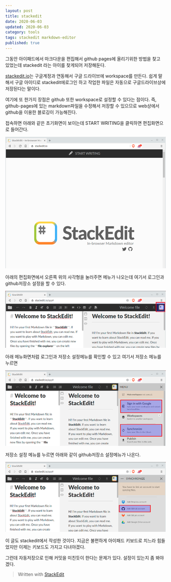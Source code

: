 ```yaml
---
layout: post  
title: stackedit
date: 2020-06-03
updated: 2020-06-03
category: tools
tags: stackedit markdown-editor
published: true
---
```

그동안 아이패드에서 마크다운을 편집해서 github pages에 올리기위한 방법을 찾고 있었는데 stackedit 라는 아이를 찾게되어 저장해둔다. 

[stackedit.io](https://stackedit.io)는 구글계정과 연동해서 구글 드라이브에 workspace를 만든다. 쉽게 말해서 구글 아이디로 stackedit에로그인 하고 작업한 파일은 자동으로 구글드라이브상에 저장된다는 말이다.

여기에 또 한가지 장점은 github 또한 workspace로 설정할 수 있다는 점이다. 즉, github-pages에 있는 markdown파일을 수정해서 저장할 수 있으므로 web상에서 github을 이용한 블로깅이 가능해진다.

접속하면 아래와 같은 초기화면이 보이는데 START WRITING을 클릭하면 편집화면으로 들어간다.

![01](/assets/img/2020-06-03-1.stackedit01.png)

아래의 편집화면에서 오른쪽 위의 사각형을 눌러주면 메뉴가 나오는데 여기서 로그인과 github저장소 설정을 할 수 있다.

![02](/assets/img/2020-06-03-1.stackedit02.png)

아래 메뉴화면처럼 로그인과 저장소 설정메뉴를 확인할 수 있고 여기서 저장소 메뉴를 누르면 

![03](/assets/img/2020-06-03-1.stackedit03.png)

저장소 설정 메뉴를 누르면 아래와 같이 github저장소 설정메뉴가 나온다.

![04](/assets/img/2020-06-03-1.stackedit04.png)

이 글도 stackedit에서 작성한 것이다. 지금은 불편하게 아이패드 키보드로 치느라 힘들었지만 이제는 키보드도 가지고 다녀야겠다.

그런데 자동저장으로 인해 커밋을 미친듯이 한다는 문제가 있다. 설정이 있는지 좀 봐야겠다.

> Written with [StackEdit](https://stackedit.io/)
<!--stackedit_data:
eyJoaXN0b3J5IjpbMTM2NjQ5MTUwMCwtMTcwODEzMjY1MywtNT
UxMjYyMDQxLDYwNzU1NzA2MCwtNjcxMjE5NjMyLC0xNjI5MjIz
MTQxXX0=
-->